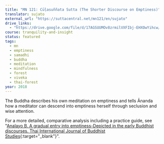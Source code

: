 ```yaml
---
title: "MN 121: Cūḷasuññata Sutta (The Shorter Discourse on Emptiness)"
translator: sujato
external_url: "https://suttacentral.net/mn121/en/sujato"
drive_links:
  - "https://drive.google.com/file/d/17AGSUUMOv8zrmilVXFIbj-EHXOwYihcw/view?usp=drivesdk"
course: tranquility-and-insight
status: featured
tags:
  - mn
  - emptiness
  - samadhi
  - buddha
  - meditation
  - mindfulness
  - forest
  - viveka
  - thai-forest
year: 2018
---
```


The Buddha describes his own meditation on emptiness and tells Ānanda how a meditator can descend into emptiness herself through seclusion and wise attention.

For a more detailed, comparative analysis including a practice guide, see "[Analayo B. A gradual entry into emptiness-Depicted in the early Buddhist discourses. Thai International Journal of Buddhist Studies](https://www.buddhismuskunde.uni-hamburg.de/pdf/5-personen/analayo/gradual-emptiness.pdf){:target="_blank"}".


